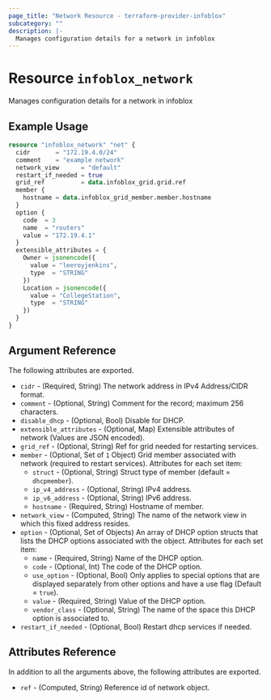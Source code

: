 ```yaml
---
page_title: "Network Resource - terraform-provider-infoblox"
subcategory: ""
description: |-
  Manages configuration details for a network in infoblox
---
```


# Resource `infoblox_network`

Manages configuration details for a network in infoblox

## Example Usage

```terraform
resource "infoblox_network" "net" {
  cidr       = "172.19.4.0/24"
  comment    = "example network"
  network_view      = "default"
  restart_if_needed = true
  grid_ref          = data.infoblox_grid.grid.ref
  member {
    hostname = data.infoblox_grid_member.member.hostname
  }
  option {
    code  = 3
    name  = "routers"
    value = "172.19.4.1"
  }
  extensible_attributes = {
    Owner = jsonencode({
      value = "leeroyjenkins",
      type  = "STRING"
    })
    Location = jsonencode({
      value = "CollegeStation",
      type  = "STRING"
    })
  }
}
```

## Argument Reference

The following attributes are exported.

- `cidr` -  (Required, String) The network address in IPv4 Address/CIDR format.
- `comment` - (Optional, String) Comment for the record; maximum 256 characters.
- `disable_dhcp` - (Optional, Bool) Disable for DHCP.
- `extensible_attributes` - (Optional, Map) Extensible attributes of network (Values are JSON encoded).
- `grid_ref` -  (Optional, String) Ref for grid needed for restarting services.
- `member` - (Optional, Set of `1` Object) Grid member associated with network (required to restart services).  Attributes for each set item:
  - `struct` - (Optional, String) Struct type of member (default = `dhcpmember`).
  - `ip_v4_address` - (Optional, String) IPv4 address.
  - `ip_v6_address` - (Optional, String) IPv6 address.
  - `hostname` - (Required, String) Hostname of member.
- `network_view` -  (Computed, String) The name of the network view in which this fixed address resides.
- `option` - (Optional, Set of Objects) An array of DHCP option structs that lists the DHCP options associated with the object.  Attributes for each set item:
  - `name` - (Required, String) Name of the DHCP option.
  - `code` - (Optional, Int) The code of the DHCP option.
  - `use_option` - (Optional, Bool) Only applies to special options that are displayed separately from other options and have a use flag (Default = `true`).
  - `value` - (Required, String) Value of the DHCP option.
  - `vendor_class` - (Optional, String) The name of the space this DHCP option is associated to.
- `restart_if_needed` -  (Optional, Bool) Restart dhcp services if needed.

## Attributes Reference

In addition to all the arguments above, the following attributes are exported.

- `ref` -  (Computed, String) Reference id of network object.